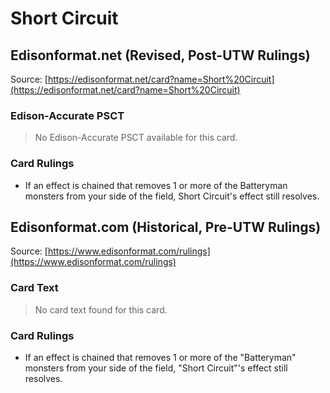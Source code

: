 # Short Circuit

## Edisonformat.net (Revised, Post-UTW Rulings)

Source: [https://edisonformat.net/card?name=Short%20Circuit](https://edisonformat.net/card?name=Short%20Circuit)

### Edison-Accurate PSCT

> No Edison-Accurate PSCT available for this card.

### Card Rulings

*   If an effect is chained that removes 1 or more of the Batteryman monsters from your side of the field, Short Circuit's effect still resolves.


## Edisonformat.com (Historical, Pre-UTW Rulings)

Source: [https://www.edisonformat.com/rulings](https://www.edisonformat.com/rulings)

### Card Text

> No card text found for this card.

### Card Rulings

*   If an effect is chained that removes 1 or more of the "Batteryman" monsters from your side of the field, "Short Circuit"'s effect still resolves.



